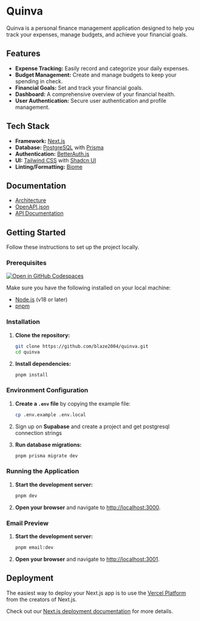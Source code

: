 # Quinva

Quinva is a personal finance management application designed to help you track your expenses, manage budgets, and achieve your financial goals.

## Features

*   **Expense Tracking:** Easily record and categorize your daily expenses.
*   **Budget Management:** Create and manage budgets to keep your spending in check.
*   **Financial Goals:** Set and track your financial goals.
*   **Dashboard:** A comprehensive overview of your financial health.
*   **User Authentication:** Secure user authentication and profile management.

## Tech Stack

*   **Framework:** [Next.js](https://nextjs.org/)
*   **Database:** [PostgreSQL](https://www.postgresql.org/) with [Prisma](https://www.prisma.io/)
*   **Authentication:** [BetterAuth.js](https://www.better-auth.com/)
*   **UI:** [Tailwind CSS](https://tailwindcss.com/) with [Shadcn UI](https://ui.shadcn.com/)
*   **Linting/Formatting:** [Biome](https://biomejs.dev/)

## Documentation

*   [Architecture](docs/architecture.md)
*   [OpenAPI.json](public/openapi.json)
*   [API Documentation](https://quinva.visualbrahma.tech/api/docs)

## Getting Started

Follow these instructions to set up the project locally.

### Prerequisites

[![Open in GitHub Codespaces](https://github.com/codespaces/badge.svg)](https://codespaces.new/blaze2004/quinva)

Make sure you have the following installed on your local machine:

*   [Node.js](https://nodejs.org/en/) (v18 or later)
*   [pnpm](https://pnpm.io/)

### Installation

1.  **Clone the repository:**

    ```bash
    git clone https://github.com/blaze2004/quinva.git
    cd quinva
    ```

2.  **Install dependencies:**

    ```bash
    pnpm install
    ```

### Environment Configuration

1.  **Create a `.env` file** by copying the example file:

    ```bash
    cp .env.example .env.local
    ```

2.  Sign up on **Supabase** and create a project and get postgresql connection strings

3.  **Run database migrations:**

    ```bash
    pnpm prisma migrate dev
    ```

### Running the Application

1.  **Start the development server:**

    ```bash
    pnpm dev
    ```

2.  **Open your browser** and navigate to [http://localhost:3000](http://localhost:3000).

### Email Preview

1. **Start the development server:**

    ```bash
    pnpm email:dev
    ```
2.  **Open your browser** and navigate to [http://localhost:3001](http://localhost:3001).


## Deployment

The easiest way to deploy your Next.js app is to use the [Vercel Platform](https://vercel.com/new?utm_medium=default-template&filter=next.js&utm_source=create-next-app&utm_campaign=create-next-app-readme) from the creators of Next.js.

Check out our [Next.js deployment documentation](https://nextjs.org/docs/app/building-your-application/deploying) for more details.
